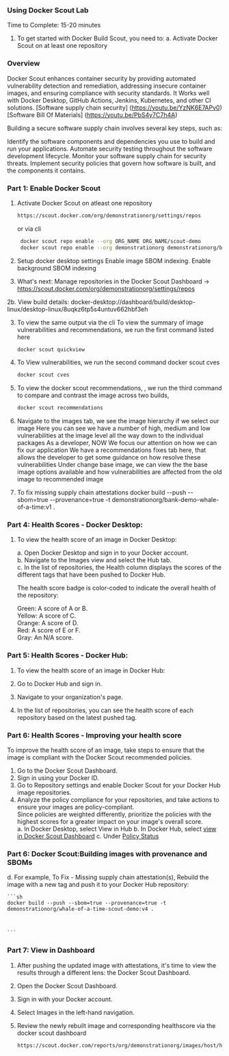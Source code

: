 ### Using Docker Scout Lab

Time to Complete: 15-20 minutes

1. To get started with Docker Build Scout, you need to:
a. Activate Docker Scout on at least one repository

### Overview
Docker Scout enhances container security by providing automated vulnerability detection and remediation, addressing insecure container images, and ensuring compliance with security standards.
It Works well with Docker Desktop, GitHub Actions, Jenkins, Kubernetes, and other CI solutions.
[Software supply chain security] (https://youtu.be/YzNK6E7APv0)
[Software Bill Of Materials] (https://youtu.be/PbS4y7C7h4A)

Building a secure software supply chain involves several key steps, such as:

Identify the software components and dependencies you use to build and run your applications.
Automate security testing throughout the software development lifecycle.
Monitor your software supply chain for security threats.
Implement security policies that govern how software is built, and the components it contains.

### Part 1: Enable Docker Scout
1. Activate Docker Scout on atleast one repository
   ```sh 
   https://scout.docker.com/org/demonstrationorg/settings/repos
   ```
   or via cli 

   ```sh 
    docker scout repo enable --org ORG_NAME ORG_NAME/scout-demo
    docker scout repo enable --org demonstrationorg demonstrationorg/bank-demo-whale-of-a-time

   ```
2. Setup docker desktop settings
    Enable image SBOM indexing.
    Enable background SBOM indexing

2. What's next:
    Manage repositories in the Docker Scout Dashboard → https://scout.docker.com/org/demonstrationorg/settings/repos

2b. View build details: docker-desktop://dashboard/build/desktop-linux/desktop-linux/8uqkz6tp5s4untuv662hbf3eh

3. To view the same output via the cli
To view the summary of image vulnerabilities and recommendations, we run the first command listed here

    ```sh 
    docker scout quickview 
    ```

4. To  View vulnerabilities, we run the second command docker scout cves
    ```sh 
    docker scout cves 
    ```

5. To view the docker scout recommendations, , we run the third command to compare and contrast the image across two builds,  
    ```sh 
    docker scout recommendations
    ```

6. Navigate to the images tab, we see the image hierarchy if we select our image 
Here you can see we have a number of high, medium and low vulnerabilities at the image level all the way down to the individual packages
As a developer, NOW We focus our attention on how we can fix our application
We have a recommendations fixes tab here, that allows the developer to get some guidance on how resolve these vulnerabilities
Under change base image, we can view the the base image options available and how vulnerabilities are affected from the old image to recommended image

6. To fix missing supply chain attestations
    docker build --push --sbom=true --provenance=true -t demonstrationorg/bank-demo-whale-of-a-time:v1 .

### Part 4: Health Scores - Docker Desktop:

1. To view the health score of an image in Docker Desktop:

    a. Open Docker Desktop and sign in to your Docker account. </br>
    b. Navigate to the Images view and select the Hub tab.</br>
    c. In the list of repositories, the Health column displays the scores of the different tags that have been pushed to Docker Hub.</br>

    The health score badge is color-coded to indicate the overall health of the repository: </br>

    Green: A score of A or B.</br>
    Yellow: A score of C.</br>
    Orange: A score of D.</br>
    Red: A score of E or F.</br>
    Gray: An N/A score.</br>

### Part 5: Health Scores - Docker Hub:
1. To view the health score of an image in Docker Hub: </br>

2. Go to Docker Hub and sign in. </br>
3. Navigate to your organization's page. </br>
4. In the list of repositories, you can see the health score of each repository based on the latest pushed tag. </br>



### Part 6: Health Scores - Improving your health score
To improve the health score of an image, take steps to ensure that the image is compliant with the Docker Scout recommended policies. </br>

1. Go to the Docker Scout Dashboard. </br>
2. Sign in using your Docker ID. </br>
3. Go to Repository settings and enable Docker Scout for your Docker Hub image repositories. </br>
4. Analyze the policy compliance for your repositories, and take actions to ensure your images are policy-compliant. </br>
Since policies are weighted differently, prioritize the policies with the highest scores for a greater impact on your image's overall score. </br>
a. In Docker Desktop, select View in Hub
b. In Docker Hub, select [view in Docker Scout Dashboard](https://scout.docker.com/reports/org/demonstrationorg/images/host/hub.docker.com/repo/demonstrationorg%2Fwhale-of-a-time-scout-demo/tag/v3/digest/sha256%3A1ac649615092d9e30ff4d6c10ad84733d5212451e406b9a331143c1208f18ff4?utm_source=hub&utm_medium=actions-button&_gl=1*1kj2f6f*_gcl_aw*R0NMLjE3MzA3NjQyMDkuQ2owS0NRaUFfcUc1QmhEVEFSSXNBQTBVSFNLZ2NEcUJJenQ3a1JfaktfSmoyR1JBaC1heHd4QlJaQmpaMEc3TUlmand6STNPUktqVDhUUWFBbVdjRUFMd193Y0I.*_gcl_au*MTQxNjYwMDAzNC4xNzMzNzczMTAy*_ga*ODQyNDk2NzMyLjE3MDI0MDA3MjY.*_ga_XJWPQMJYHQ*MTczNjE4NjcxNy4xNTg1LjEuMTczNjE4OTQ5OC42MC4wLjA.)
c. Under [Policy Status](https://scout.docker.com/reports/org/demonstrationorg/images/host/hub.docker.com/repo/demonstrationorg%2Fwhale-of-a-time-scout-demo/tag/v3/digest/sha256%3A1ac649615092d9e30ff4d6c10ad84733d5212451e406b9a331143c1208f18ff4/policy)

### Part 6: Docker Scout:Building images with provenance and SBOMs
d. For example, To Fix - Missing supply chain attestation(s), Rebuild the image with a new tag and push it to your Docker Hub repository:

    ```sh 
    docker build --push --sbom=true --provenance=true -t demonstrationorg/whale-of-a-time-scout-demo:v4 .



    ```

### Part 7:  View in Dashboard
1. After pushing the updated image with attestations, it's time to view the results through a different lens: the Docker Scout Dashboard.

2. Open the Docker Scout Dashboard.
3. Sign in with your Docker account.
4. Select Images in the left-hand navigation.
5. Review the newly rebuilt image and corresponding healthscore via the docker scout dashboard
    ```sh
    https://scout.docker.com/reports/org/demonstrationorg/images/host/hub.docker.com/repo/demonstrationorg%2Fwhale-of-a-time-scout-demo/tag/v4/digest/sha256%3A1ac649615092d9e30ff4d6c10ad84733d5212451e406b9a331143c1208f18ff4/policy
    ```